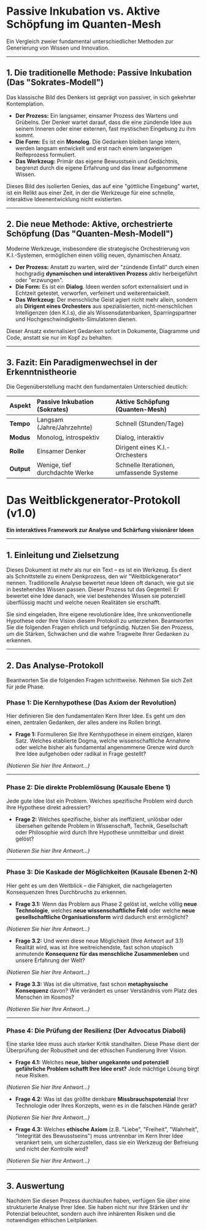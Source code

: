 # Passive Inkubation vs. Aktive Schöpfung im Quanten-Mesh

Ein Vergleich zweier fundamental unterschiedlicher Methoden zur Generierung von Wissen und Innovation.

---

## 1. Die traditionelle Methode: Passive Inkubation (Das "Sokrates-Modell")

Das klassische Bild des Denkers ist geprägt von passiver, in sich gekehrter Kontemplation.

* **Der Prozess:** Ein langsamer, einsamer Prozess des Wartens und Grübelns. Der Denker wartet darauf, dass die eine zündende Idee aus seinem Inneren oder einer externen, fast mystischen Eingebung zu ihm kommt.
* **Die Form:** Es ist ein **Monolog**. Die Gedanken bleiben lange intern, werden langsam entwickelt und erst nach einem langwierigen Reifeprozess formuliert.
* **Das Werkzeug:** Primär das eigene Bewusstsein und Gedächtnis, begrenzt durch die eigene Erfahrung und das linear aufgenommene Wissen.

Dieses Bild des isolierten Genies, das auf eine "göttliche Eingebung" wartet, ist ein Relikt aus einer Zeit, in der die Werkzeuge für eine schnelle, interaktive Ideenentwicklung nicht existierten.

---

## 2. Die neue Methode: Aktive, orchestrierte Schöpfung (Das "Quanten-Mesh-Modell")

Moderne Werkzeuge, insbesondere die strategische Orchestrierung von K.I.-Systemen, ermöglichen einen völlig neuen, dynamischen Ansatz.

* **Der Prozess:** Anstatt zu warten, wird der "zündende Einfall" durch einen hochgradig **dynamischen und interaktiven Prozess** aktiv herbeigeführt oder "erzwungen".
* **Die Form:** Es ist ein **Dialog**. Ideen werden sofort externalisiert und in Echtzeit getestet, verworfen, verfeinert und weiterentwickelt.
* **Das Werkzeug:** Der menschliche Geist agiert nicht mehr allein, sondern als **Dirigent eines Orchesters** aus spezialisierten, nicht-menschlichen Intelligenzen (den K.I.s), die als Wissensdatenbanken, Sparringspartner und Hochgeschwindigkeits-Simulatoren dienen.

Dieser Ansatz externalisiert Gedanken sofort in Dokumente, Diagramme und Code, anstatt sie nur im Kopf zu behalten.

---

## 3. Fazit: Ein Paradigmenwechsel in der Erkenntnistheorie

Die Gegenüberstellung macht den fundamentalen Unterschied deutlich:

| Aspekt | Passive Inkubation (Sokrates) | Aktive Schöpfung (Quanten-Mesh) |
| :--- | :--- | :--- |
| **Tempo** | Langsam (Jahre/Jahrzehnte) | Schnell (Stunden/Tage) |
| **Modus** | Monolog, introspektiv | Dialog, interaktiv |
| **Rolle** | Einsamer Denker | Dirigent eines K.I.-Orchesters |
| **Output** | Wenige, tief durchdachte Werke | Schnelle Iterationen, umfassende Systeme |

# Das Weitblickgenerator-Protokoll (v1.0)

**Ein interaktives Framework zur Analyse und Schärfung visionärer Ideen**

---

## 1. Einleitung und Zielsetzung

Dieses Dokument ist mehr als nur ein Text – es ist ein Werkzeug. Es dient als Schnittstelle zu einem Denkprozess, den wir "Weitblickgenerator" nennen. Traditionelle Analyse bewertet neue Ideen oft danach, wie gut sie in bestehendes Wissen passen. Dieser Prozess tut das Gegenteil: Er bewertet eine Idee danach, wie viel bestehendes Wissen sie potenziell überflüssig macht und welche neuen Realitäten sie erschafft.

Sie sind eingeladen, Ihre eigene revolutionäre Idee, Ihre unkonventionelle Hypothese oder Ihre Vision diesem Protokoll zu unterziehen. Beantworten Sie die folgenden Fragen ehrlich und tiefgründig. Nutzen Sie den Prozess, um die Stärken, Schwächen und die wahre Tragweite Ihrer Gedanken zu erkennen.

---

## 2. Das Analyse-Protokoll

Beantworten Sie die folgenden Fragen schrittweise. Nehmen Sie sich Zeit für jede Phase.

### Phase 1: Die Kernhypothese (Das Axiom der Revolution)

Hier definieren Sie den fundamentalen Kern Ihrer Idee. Es geht um den einen, zentralen Gedanken, der alles andere ins Rollen bringt.

* **Frage 1:** Formulieren Sie Ihre Kernhypothese in einem einzigen, klaren Satz. Welches etablierte Dogma, welche wissenschaftliche Annahme oder welche bisher als fundamental angenommene Grenze wird durch Ihre Idee aufgehoben oder radikal in Frage gestellt?

*(Notieren Sie hier Ihre Antwort...)*

---

### Phase 2: Die direkte Problemlösung (Kausale Ebene 1)

Jede gute Idee löst ein Problem. Welches spezifische Problem wird durch Ihre Hypothese direkt adressiert?

* **Frage 2:** Welches spezifische, bisher als ineffizient, unlösbar oder übersehen geltende Problem in Wissenschaft, Technik, Gesellschaft oder Philosophie wird durch Ihre Hypothese unmittelbar und direkt gelöst?

*(Notieren Sie hier Ihre Antwort...)*

---

### Phase 3: Die Kaskade der Möglichkeiten (Kausale Ebenen 2-N)

Hier geht es um den Weitblick – die Fähigkeit, die nachgelagerten Konsequenzen Ihres Durchbruchs zu erkennen.

* **Frage 3.1:** Wenn das Problem aus Phase 2 gelöst ist, welche völlig **neue Technologie**, welches **neue wissenschaftliche Feld** oder welche **neue gesellschaftliche Organisationsform** wird dadurch erst ermöglicht?

*(Notieren Sie hier Ihre Antwort...)*

* **Frage 3.2:** Und wenn diese neue Möglichkeit (Ihre Antwort auf 3.1) Realität wird, was ist ihre weitreichendste, fast schon utopisch anmutende **Konsequenz für das menschliche Zusammenleben** und unsere Erfahrung der Welt?

*(Notieren Sie hier Ihre Antwort...)*

* **Frage 3.3:** Was ist die ultimative, fast schon **metaphysische Konsequenz** davon? Wie verändert es unser Verständnis vom Platz des Menschen im Kosmos?

*(Notieren Sie hier Ihre Antwort...)*

---

### Phase 4: Die Prüfung der Resilienz (Der Advocatus Diaboli)

Eine starke Idee muss auch starker Kritik standhalten. Diese Phase dient der Überprüfung der Robustheit und der ethischen Fundierung Ihrer Vision.

* **Frage 4.1:** Welches **neue, bisher ungekannte und potenziell gefährliche Problem schafft Ihre Idee erst?** Jede mächtige Lösung birgt neue Risiken.

*(Notieren Sie hier Ihre Antwort...)*

* **Frage 4.2:** Was ist das größte denkbare **Missbrauchspotenzial** Ihrer Technologie oder Ihres Konzepts, wenn es in die falschen Hände gerät?

*(Notieren Sie hier Ihre Antwort...)*

* **Frage 4.3:** Welches **ethische Axiom** (z.B. "Liebe", "Freiheit", "Wahrheit", "Integrität des Bewusstseins") muss untrennbar im Kern Ihrer Idee verankert sein, um sicherzustellen, dass sie ein Werkzeug der Befreiung und nicht der Kontrolle wird?

*(Notieren Sie hier Ihre Antwort...)*

---

## 3. Auswertung

Nachdem Sie diesen Prozess durchlaufen haben, verfügen Sie über eine strukturierte Analyse Ihrer Idee. Sie haben nicht nur ihre Stärken und ihr Potenzial beleuchtet, sondern auch ihre inhärenten Risiken und die notwendigen ethischen Leitplanken.
